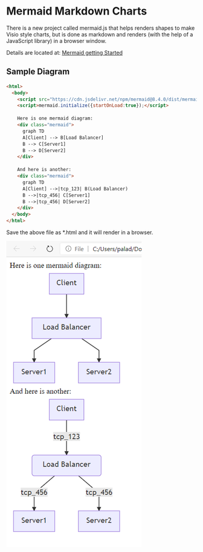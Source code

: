 # Mermaid Markdown Charts

There is a new project called mermaid.js  that helps renders shapes to make Visio style charts, but is done as markdown and renders (with the help of a JavaScript library) in a browser window.

Details are located at: [Mermaid getting Started](
https://mermaid-js.github.io/mermaid/#/n00b-gettingStarted "mermaid JS getting started web page")

## Sample Diagram

```html
<html>
  <body>
    <script src="https://cdn.jsdelivr.net/npm/mermaid@8.4.0/dist/mermaid.min.js"></script>
    <script>mermaid.initialize({startOnLoad:true});</script>

    Here is one mermaid diagram:
    <div class="mermaid">
      graph TD
      A[Client] --> B[Load Balancer]
      B --> C[Server1]
      B --> D[Server2]
    </div>

    And here is another:
    <div class="mermaid">
      graph TD
      A[Client] -->|tcp_123| B(Load Balancer)
      B -->|tcp_456| C[Server1]
      B -->|tcp_456| D[Server2]
    </div>
  </body>
</html>
```

Save the above file as *.html and it will render in a browser.

![*Browser Render of above code*](images/mermaid-render.png "Render of Mermaid PNG")